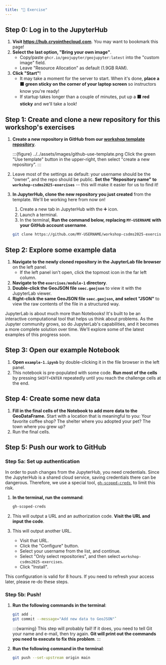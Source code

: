 ```yaml
---
title: "💪 Exercise"
---
```


## Step 0: Log in to the JupyterHub

1. **Visit <https://hub.cryointhecloud.com>**.
   You may want to bookmark this page!
1. **Select the last option, "Bring your own image"**.
    * Copy/paste `ghcr.io/geojupyter/geojupyter:latest` into the "custom image" field.
    * Leave "Resource Allocation" as default (1.9GB RAM).
1. **Click "Start"**!
    * It may take a moment for the server to start.
      When it's done, **place a 🟩 green sticky on the corner of your laptop screen**
      so instructors know you're ready!
    * If startup takes longer than a couple of minutes, put up a **🟥 red sticky** and we'll
      take a look!


## Step 1: Create and clone a new repository for this workshop's exercises

1. **Create a new repository in GitHub from our
  [workshop template repository](https://github.com/geojupyter/workshop-csdms2025-template)**.

    :::{figure} ../../assets/images/github-use-template.png
    Click the green "Use template" button in the upper-right, then select "create a new
    repository".
    :::

1. Leave most of the settings as default: your username should be the "owner", and the
   repo should be public. **Set the "Repository name" to
   `workshop-csdms2025-exercises`** -- this will make it easier for us to find it!

1. **In JupyterHub, clone the new repository you just created** from the template.
   We'll be working here from now on!
    1. Create a new tab in JupyterHub with the ➕ icon.
    1. Launch a terminal.
    1. In the terminal, **Run the command below, replacing `MY-USERNAME`
       with your GitHub account username**.

    ```bash
    git clone https://github.com/MY-USERNAME/workshop-csdms2025-exercises
    ```


## Step 2: Explore some example data

1. **Navigate to the newly cloned repository in the JupyterLab file browser** on the
   left panel.
    * If the left panel isn't open, click the topmost icon in the far left column.
1. **Navigate to the `exercises/module-1` directory**.
1. **Double-click the GeoJSON file `seec.geojson`** to view it with the JupyterLab viewer.
1. **Right-click the same GeoJSON file `seec.geojson`, and select "JSON"** to view the raw
   contents of the file in a structured way.

JupyterLab is about much more than Notebooks!
It's built to be an interactive computational tool that helps us think about problems.
As the Jupyter community grows, so do JupyterLab's capabilities, and it becomes a more
complete solution over time.
We'll explore some of the latest examples of this progress soon.


## Step 3: Open our example Notebook

1. **Open `example-1.ipynb`** by double-clicking it in the file browser in the left panel.
1. This notebook is pre-populated with some code.
   **Run most of the cells** by pressing `SHIFT+ENTER` repeatedly until you reach the
   challenge cells at the end.


## Step 4: Create some new data

1. **Fill in the final cells of the Notebook to add more data to the GeoDataFrame.**
   Start with a location that is meaningful to you:
   Your favorite coffee shop?
   The shelter where you adopted your pet?
   The town where you grew up?
1. Run the final cells.


## Step 5: Push our work to GitHub

### Step 5a: Set up authentication

In order to push changes from the JupyterHub, you need credentials.
Since the JupyterHub is a shared cloud service, saving credentials there can be
dangerous.
Therefore, we use a special tool,
[`gh-scoped-creds`](https://github.com/jupyterhub/gh-scoped-creds),
to limit this risk.

1. **In the terminal, run the command**:

    ```bash
    gh-scoped-creds
    ```

1. This will output a URL and an authorization code.
   **Visit the URL and input the code**.
1. This will output another URL.
    * Visit that URL.
    * Click the "Configure" button.
    * Select your username from the list, and continue.
    * Select "Only select repositories", and then select `workshop-csdms2025-exercises`.
    * Click "Install".

This configuration is valid for 8 hours.
If you need to refresh your access later, please re-do these steps.


### Step 5b: Push!

1. **Run the following commands in the terminal**:

    ```bash
    git add .
    git commit --message="Add new data to GeoJSON"`
    ```

    :::{warning} This step will probably fail!
    If it does, you need to tell Git your name and e-mail, then try again.
    **Git will print out the commands you need to execute to fix this problem**.
    :::

1. **Run the following command in the terminal**:

    ```bash
    git push --set-upstream origin main
    ```
